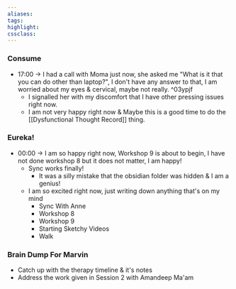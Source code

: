 ```yaml
---
aliases:  
tags:
highlight:  
cssclass:
---
```

### Consume
- 17:00 → I had a call with Moma just now, she asked me "What is it that you can do other than laptop?", I don't have any answer to that, I am worried about my eyes & cervical, maybe not really. ^03ypjf
    - I signalled her with my discomfort that I have other pressing issues right now.
    - I am not very happy right now & Maybe this is a good time to do the [[Dysfunctional Thought Record]] thing. 

### Eureka!
- 00:00 → I am so happy right now, Workshop 9 is about to begin, I have not done workshop 8 but it does not matter, I am happy!
    - Sync works finally!
        - It was a silly mistake that the obsidian folder was hidden & I am a genius!
    - I am so excited right now, just writing down anything that's on my mind
    	- Sync With Anne
    	- Workshop 8
    	- Workshop 9
    	- Starting Sketchy Videos
    	- Walk
### Brain Dump For Marvin
- Catch up with the therapy timeline & it's notes
- Address the work given in Session 2 with Amandeep Ma'am
